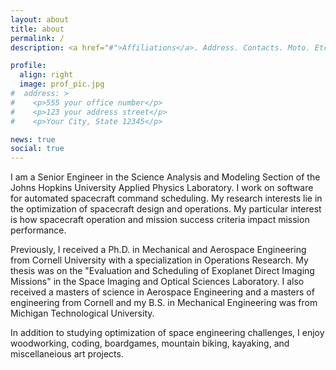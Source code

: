 ```yaml
---
layout: about
title: about
permalink: /
description: <a href="#">Affiliations</a>. Address. Contacts. Moto. Etc.

profile:
  align: right
  image: prof_pic.jpg
#  address: >
#    <p>555 your office number</p>
#    <p>123 your address street</p>
#    <p>Your City, State 12345</p>

news: true
social: true
---
```


I am a Senior Engineer in the Science Analysis and Modeling Section of the Johns Hopkins University Applied Physics Laboratory.
I work on software for automated spacecraft command scheduling.
My research interests lie in the optimization of spacecraft design and operations.
My particular interest is how spacecraft operation and mission success criteria impact mission performance.

Previously, I received a Ph.D. in Mechanical and Aerospace Engineering from Cornell University with a specialization in Operations Research.
My thesis was on the "Evaluation and Scheduling of Exoplanet Direct Imaging Missions" in the Space Imaging and Optical Sciences Laboratory.
I also received a masters of science in Aerospace Engineering and a masters of engineering from Cornell and my B.S. in Mechanical Engineering was from Michigan Technological University.

In addition to studying optimization of space engineering challenges, I enjoy woodworking, coding, boardgames, mountain biking, kayaking, and miscellaneious art projects.
